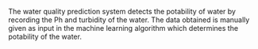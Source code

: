 The water quality prediction system detects the potability of water by recording the Ph and turbidity of the water. The data obtained is manually given as input in the machine learning algorithm which determines the potability of the water.
